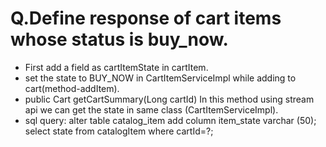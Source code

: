 # Q.Define response of cart items whose status is buy_now.
* First add a field as cartItemState in cartItem.
* set the state to BUY_NOW in CartItemServiceImpl while adding to cart(method-addItem).
*   public Cart getCartSummary(Long cartId)
    In this method using stream api we can get the state in same class (CartItemServiceImpl).
* sql query: alter table catalog_item add column item_state varchar (50); 
             select state from catalogItem where cartId=?;
